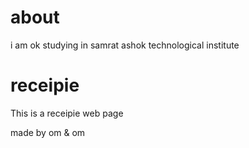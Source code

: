 # about 
i am ok
studying in samrat ashok technological institute
# receipie
This is a receipie web page
<br>

made by om & om
